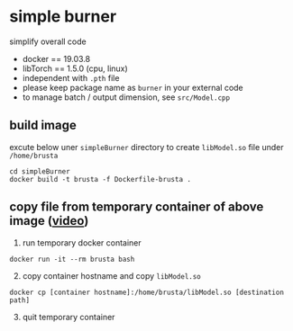 # simple burner
simplify overall code
+ docker == 19.03.8
+ libTorch == 1.5.0 (cpu, linux)
+ independent with `.pth` file
+ please keep package name as `burner` in your external code
+ to manage batch / output dimension, see `src/Model.cpp`

## build image
excute below uner `simpleBurner` directory to create `libModel.so` file under `/home/brusta`
```
cd simpleBurner
docker build -t brusta -f Dockerfile-brusta .
```

## copy file from temporary container of above image ([video](https://www.youtube.com/watch?v=KtujZdV3G1E))
1. run temporary docker container
```
docker run -it --rm brusta bash
```
2. copy container hostname and copy `libModel.so`
```
docker cp [container hostname]:/home/brusta/libModel.so [destination path]
```
3. quit temporary container


